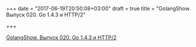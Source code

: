 +++
date = "2017-06-19T20:50:08+03:00"
draft = true
title = "GolangShow. Выпуск 020. Go 1.4.3 и HTTP/2"

+++

<p><a href="http://golangshow.com/episode/2015/09-24-020/">GolangShow. Выпуск 020. Go 1.4.3 и HTTP/2</a></p>